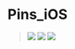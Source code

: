# Pins_iOS
> <img src="https://img.shields.io/badge/Xcode-147EFB?style=flat-square&logo=Xcode&logoColor=white"/>
> <img src="https://img.shields.io/badge/Swift-FA7343?style=flat-square&logo=Swift&logoColor=white"/>
> <img src="https://img.shields.io/badge/UIkit-2396F3?style=flat-square&logo=UIkit&logoColor=white"/>

